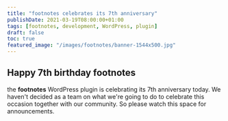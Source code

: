 ```yaml
---
title: "footnotes celebrates its 7th anniversary"
publishDate: 2021-03-19T08:00:00+01:00
tags: [footnotes, development, WordPress, plugin]
draft: false
toc: true
featured_image: "/images/footnotes/banner-1544x500.jpg"
---
```


## Happy 7th birthday footnotes

the **footnotes** WordPress plugin is celebrating its 7th anniversary today.
We haven't decided as a team on what we're going to do to celebrate this occasion together with our community. So please watch this space for announcements.
